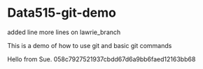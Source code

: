 # Data515-git-demo

added line
more lines on lawrie_branch

This is a demo of how to use git and basic git commands

Hello from Sue. 
058c7927521937cbdd67d6a9bb6faed12163bb68
